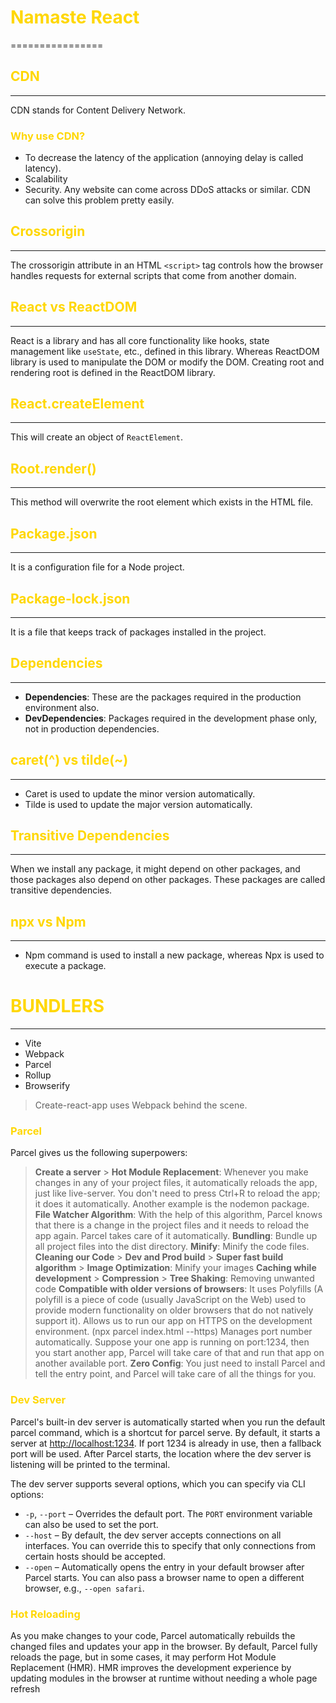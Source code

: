 # <font color="#FFD700">Namaste React</font>

================

## <font color="#FFD700">CDN</font>

---

CDN stands for Content Delivery Network.

### <font color="#FFD700">Why use CDN?</font>

- To decrease the latency of the application (annoying delay is called latency).
- Scalability
- Security. Any website can come across DDoS attacks or similar. CDN can solve this problem pretty easily.

## <font color="#FFD700">Crossorigin</font>

---

The crossorigin attribute in an HTML `<script>` tag controls how the browser handles requests for external scripts that come from another domain.

## <font color="#FFD700">React vs ReactDOM</font>

---

React is a library and has all core functionality like hooks, state management like `useState`, etc., defined in this library. Whereas ReactDOM library is used to manipulate the DOM or modify the DOM. Creating root and rendering root is defined in the ReactDOM library.

## <font color="#FFD700">React.createElement</font>

---

This will create an object of `ReactElement`.

## <font color="#FFD700">Root.render()</font>

---

This method will overwrite the root element which exists in the HTML file.

## <font color="#FFD700">Package.json</font>

---

It is a configuration file for a Node project.

## <font color="#FFD700">Package-lock.json</font>

---

It is a file that keeps track of packages installed in the project.

## <font color="#FFD700">Dependencies</font>

---

- **Dependencies**: These are the packages required in the production environment also.
- **DevDependencies**: Packages required in the development phase only, not in production dependencies.

## <font color="#FFD700">caret(^) vs tilde(~)</font>

---

- Caret is used to update the minor version automatically.
- Tilde is used to update the major version automatically.

## <font color="#FFD700">Transitive Dependencies</font>

---

When we install any package, it might depend on other packages, and those packages also depend on other packages. These packages are called transitive dependencies.

## <font color="#FFD700">npx vs Npm</font>

---

- Npm command is used to install a new package, whereas Npx is used to execute a package.

# <font color="#FFD700">BUNDLERS</font>

---

- Vite
- Webpack
- Parcel
- Rollup
- Browserify

> Create-react-app uses Webpack behind the scene.

### <font color="#FFD700">Parcel</font>

Parcel gives us the following superpowers:

> **Create a server** > **Hot Module Replacement**: Whenever you make changes in any of your project files, it automatically reloads the app, just like live-server. You don't need to press Ctrl+R to reload the app; it does it automatically. Another example is the nodemon package.
> **File Watcher Algorithm**: With the help of this algorithm, Parcel knows that there is a change in the project files and it needs to reload the app again. Parcel takes care of it automatically.
> **Bundling**: Bundle up all project files into the dist directory.
> **Minify**: Minify the code files.
> **Cleaning our Code** > **Dev and Prod build** > **Super fast build algorithm** > **Image Optimization**: Minify your images
> **Caching while development** > **Compression** > **Tree Shaking**: Removing unwanted code
> **Compatible with older versions of browsers**: It uses Polyfills (A polyfill is a piece of code (usually JavaScript on the Web) used to provide modern functionality on older browsers that do not natively support it).
> Allows us to run our app on HTTPS on the development environment. (npx parcel index.html --https)
> Manages port number automatically. Suppose your one app is running on port:1234, then you start another app, Parcel will take care of that and run that app on another available port.
> **Zero Config**: You just need to install Parcel and tell the entry point, and Parcel will take care of all the things for you.

### <font color="#FFD700">Dev Server</font>

Parcel's built-in dev server is automatically started when you run the default parcel command, which is a shortcut for parcel serve. By default, it starts a server at <http://localhost:1234>. If port 1234 is already in use, then a fallback port will be used. After Parcel starts, the location where the dev server is listening will be printed to the terminal.

The dev server supports several options, which you can specify via CLI options:

- `-p`, `--port` – Overrides the default port. The `PORT` environment variable can also be used to set the port.
- `--host` – By default, the dev server accepts connections on all interfaces. You can override this to specify that only connections from certain hosts should be accepted.
- `--open` – Automatically opens the entry in your default browser after Parcel starts. You can also pass a browser name to open a different browser, e.g., `--open safari`.

### <font color="#FFD700">Hot Reloading</font>

As you make changes to your code, Parcel automatically rebuilds the changed files and updates your app in the browser. By default, Parcel fully reloads the page, but in some cases, it may perform Hot Module Replacement (HMR). HMR improves the development experience by updating modules in the browser at runtime without needing a whole page refresh
